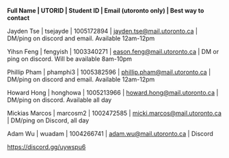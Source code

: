 **Full Name    |   UTORID   |   Student ID  |  Email (utoronto only)      |     Best way to contact**

Jayden Tse   |   tsejayde  |  1005172894  |  jayden.tse@mail.utoronto.ca   |  DM/ping on discord and email. Available 12am-12pm

Yihsn Feng   |   fengyish  |  1003340271  |  eason.feng@mail.utoronto.ca   |  DM or ping on discord. Will be available 8am-10pm

Phillip Pham   |   phamphi3  |  1005382596  |  phillip.pham@mail.utoronto.ca  | DM/ping on discord and email. Available 12am-12pm

Howard Hong   |   honghowa  |  1005213966  |  howard.hong@mail.utoronto.ca  |  DM/ping on discord. Available all day

Mickias Marcos  |  marcosm2  |  1002472585  |  micki.marcos@mail.utoronto.ca  | DM/ping on Discord, all day

Adam Wu  |  wuadam  |  1004266741  |  adam.wu@mail.utoronto.ca  |  Discord

https://discord.gg/uywspu6
